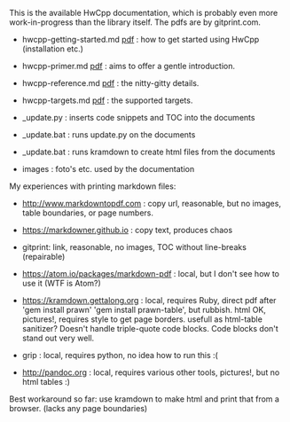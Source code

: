 This is the available HwCpp documentation, 
which is probably even more work-in-progress than the library itself.
The pdfs are by gitprint.com.

- hwcpp-getting-started.md 
   [pdf](https://gitprint.com/wovo/hwcpp/blob/master/docs/hwcpp-getting-started.md) :
   how to get started using HwCpp (installation etc.)
   
- hwcpp-primer.md 
   [pdf](https://gitprint.com/wovo/hwcpp/blob/master/docs/hwcpp-primer.md) :
   aims to offer a gentle introduction.
   
- hwcpp-reference.md 
   [pdf](https://gitprint.com/wovo/hwcpp/blob/master/docs/hwcpp-reference.md) :
   the nitty-gitty details.
   
- hwcpp-targets.md 
   [pdf](https://gitprint.com/wovo/hwcpp/blob/master/docs/hwcpp-targets.md) :
   the supported targets.
   
- _update.py : inserts code snippets and TOC into the documents

- _update.bat : runs update.py on the documents

- _update.bat : runs kramdown to create html files from the documents

- images : foto's etc. used by the documentation

My experiences with printing markdown files:
- http://www.markdowntopdf.com : 
   copy url, reasonable, but no images, table boundaries, or page numbers.

- https://markdowner.github.io : 
   copy text, produces chaos

- gitprint: 
   link, reasonable, no images, TOC without line-breaks (repairable)

- https://atom.io/packages/markdown-pdf :
   local, but I don't see how to use it (WTF is Atom?)

- https://kramdown.gettalong.org : local, requires Ruby, 
   direct pdf after 'gem install prawn' 'gem install prawn-table', but rubbish.
   html OK, pictures!, requires style to get page borders.
   usefull as html-table sanitizer?
   Doesn't handle triple-quote code blocks.
   Code blocks don't stand out very well.

- grip : 
   local, requires python, no idea how to run this :(

- http://pandoc.org : 
   local, requires various other tools, pictures!, but no html tables :)

Best workaround so far: use kramdown to make html and print that from a browser.
(lacks any page boundaries)
